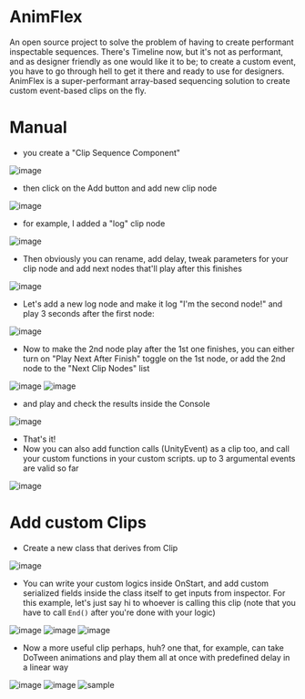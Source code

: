 # AnimFlex

An open source project to solve the problem of having to create performant inspectable sequences. There's Timeline now, but it's not as performant, and as designer friendly as one would like it to be; to create a custom event, you have to go through hell to get it there and ready to use for designers. 
AnimFlex is a super-performant array-based sequencing solution to create custom event-based clips on the fly.

# Manual
* you create a "Clip Sequence Component"

![image](https://user-images.githubusercontent.com/79690923/175804646-549ec686-723c-481b-b5b4-49c5343a981f.png)
* then click on the Add button and add new clip node

![image](https://user-images.githubusercontent.com/79690923/175804683-647963e8-1fef-431c-8b3a-c11e571ee559.png)
* for example, I added a "log" clip node

![image](https://user-images.githubusercontent.com/79690923/175804741-3faa8cb0-720e-434a-9eec-bd4d803d2011.png)
* Then obviously you can rename, add delay, tweak parameters for your clip node and add next nodes that'll play after this finishes

![image](https://user-images.githubusercontent.com/79690923/175804791-a200d942-830a-4681-97b5-3085cf2cc3ca.png)
* Let's add a new log node and make it log "I'm the second node!" and play 3 seconds after the first node:

![image](https://user-images.githubusercontent.com/79690923/175804848-6ea7371a-2a92-4f53-8b21-d5d270063f60.png)
* Now to make the 2nd node play after the 1st one finishes, you can either turn on "Play Next After Finish" toggle on the 1st node, or add the 2nd node to the "Next Clip Nodes" list

![image](https://user-images.githubusercontent.com/79690923/175804918-bab7e97c-23c4-426b-bb6c-cfa1118cf4a7.png)
![image](https://user-images.githubusercontent.com/79690923/175804920-b4cad61c-3c1a-4211-ae02-011cfd5518b5.png)
* and play and check the results inside the Console

![image](https://user-images.githubusercontent.com/79690923/175804934-2309efef-c78b-487c-9ffc-0c494931c7d8.png)
* That's it! 
* Now you can also add function calls (UnityEvent) as a clip too, and call your custom functions in your custom scripts. up to 3 argumental events are valid so far

![image](https://user-images.githubusercontent.com/79690923/175805014-1bf0eab6-0b83-458c-b77b-facddab7b026.png)

# Add custom Clips
* Create a new class that derives from Clip

![image](https://user-images.githubusercontent.com/79690923/175805081-72562db6-0c51-4dc7-a9c8-92d4a21b654c.png)
* You can write your custom logics inside OnStart, and add custom serialized fields inside the class itself to get inputs from inspector. 
For this example, let's just say hi to whoever is calling this clip (note that you have to call `End()` after you're done with your logic)


![image](https://user-images.githubusercontent.com/79690923/175805170-287ed29d-f660-42a1-b19d-474b60e8f8e0.png)
![image](https://user-images.githubusercontent.com/79690923/175806987-2a47644b-d8bc-4947-a3be-62d25d9e6674.png)
![image](https://user-images.githubusercontent.com/79690923/175806992-8afcef38-8ad9-491a-813d-992dc8af34be.png)

* Now a more useful clip perhaps, huh? one that, for example, can take DoTween animations and play them all at once with predefined delay in a linear way

![image](https://user-images.githubusercontent.com/79690923/175806488-abd189bf-a1dd-404b-a837-2f6f197080be.png)
![image](https://user-images.githubusercontent.com/79690923/175806490-f5dcce48-112f-4c38-b181-36dfff86c805.png)
![sample](https://user-images.githubusercontent.com/79690923/175806506-16519f3c-f691-4a3f-a94a-d4ee17ae7374.gif)


